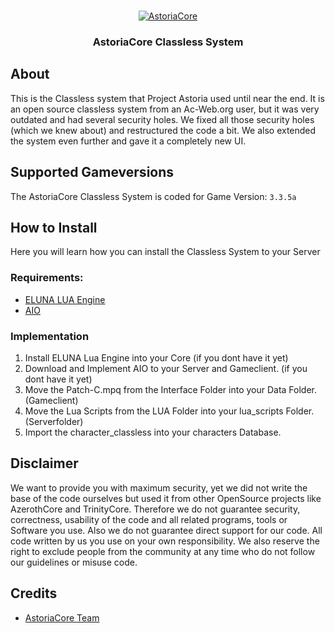 <br />
<p align="center">
  <a href="http://playastoria.cc/">
    <img src="https://i.ibb.co/rbsX12q/Unbenannt-1222.png" alt="AstoriaCore">
  </a>

  <h3 align="center">AstoriaCore Classless System</h3>

## About

This is the Classless system that Project Astoria used until near the end. It is an open source classless system from an 
Ac-Web.org user, but it was very outdated and had several security holes. We fixed all those security holes (which we 
knew about) and restructured the code a bit. We also extended the system even further and gave it a completely new UI.

## Supported Gameversions

The AstoriaCore Classless System is coded for Game Version: `3.3.5a`

## How to Install

Here you will learn how you can install the Classless System to your Server

### Requirements:

* [ELUNA LUA Engine](https://github.com/ElunaLuaEngine/Eluna)
* [AIO](https://github.com/Rochet2/AIO)

### Implementation

1. Install ELUNA Lua Engine into your Core (if you dont have it yet)
2. Download and Implement AIO to your Server and Gameclient. (if you dont have it yet)
3. Move the Patch-C.mpq from the Interface Folder into your Data Folder. (Gameclient)
4. Move the Lua Scripts from the LUA Folder into your lua_scripts Folder. (Serverfolder)
5. Import the character_classless into your characters Database.

## Disclaimer

We want to provide you with maximum security, yet we did not write the base of the code ourselves but used it from other OpenSource projects like AzerothCore 
and TrinityCore. Therefore we do not guarantee security, correctness, usability of the code and all related programs, tools or Software you use. Also we do not 
guarantee direct support for our code. All code written by us you use on your own responsibility. We also reserve the right to exclude people from the community 
at any time who do not follow our guidelines or misuse code.

## Credits

* [AstoriaCore Team](https://discord.gg/wvDYdqX)
